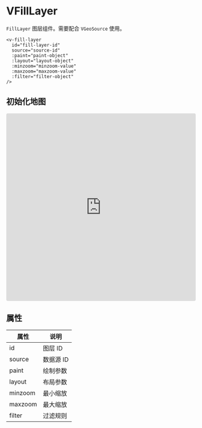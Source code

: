 # VFillLayer

`FillLayer` 图层组件。需要配合 `VGeoSource` 使用。

```
<v-fill-layer
  id="fill-layer-id"
  source="source-id"
  :paint="paint-object"
  :layout="layout-object"
  :minzoom="minzoom-value"
  :maxzoom="maxzoom-value"
  :filter="filter-object"
/>
```

## 初始化地图

<iframe src="https://codesandbox.io/embed/mapbox-vue-vmap-5d689r?fontsize=14&hidenavigation=1&module=%2Fsrc%2FApp.vue&theme=dark"
     style="width:100%; height:500px; border:0; border-radius: 4px; overflow:hidden;"
     title="mapbox-vue/vmap"
     allow="accelerometer; ambient-light-sensor; camera; encrypted-media; geolocation; gyroscope; hid; microphone; midi; payment; usb; vr; xr-spatial-tracking"
     sandbox="allow-forms allow-modals allow-popups allow-presentation allow-same-origin allow-scripts"
   ></iframe>

## 属性

| 属性    | 说明      |
| ------- | --------- |
| id      | 图层 ID   |
| source  | 数据源 ID |
| paint   | 绘制参数  |
| layout  | 布局参数  |
| minzoom | 最小缩放  |
| maxzoom | 最大缩放  |
| filter  | 过滤规则  |
